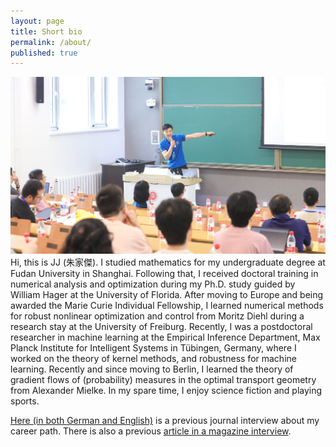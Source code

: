 ```yaml
---
layout: page
title: Short bio
permalink: /about/
published: true
---
```

![learning and control](/images/pku.jpg)
Hi, this is JJ (朱家傑). I studied mathematics for my undergraduate degree at Fudan University in Shanghai. Following that, I received doctoral training in numerical analysis and optimization during my Ph.D. study guided by William Hager at the University of Florida. After moving to Europe and being awarded the Marie Curie Individual Fellowship, I learned numerical methods for robust nonlinear optimization and control from Moritz Diehl during a research stay at the University of Freiburg. Recently, I was a postdoctoral researcher in machine learning at the Empirical Inference Department, Max Planck Institute for Intelligent Systems in Tübingen, Germany, where I worked on the theory of kernel methods, and robustness for machine learning. Recently and since moving to Berlin, I learned the theory of gradient flows of 
(probability) measures in the optimal transport geometry
from Alexander Mielke. In my spare time, I enjoy science fiction and playing sports.

[Here (in both German and English)](https://jj-zhu.github.io/file/fvb-journal-interview.pdf) is a previous journal interview about my career path.
There is also a previous [article in a magazine interview](https://www.mariecuriealumni.eu/mcaa-magazine/february-2019/innovative-technologies/european-approach-artificial-intelligence).
